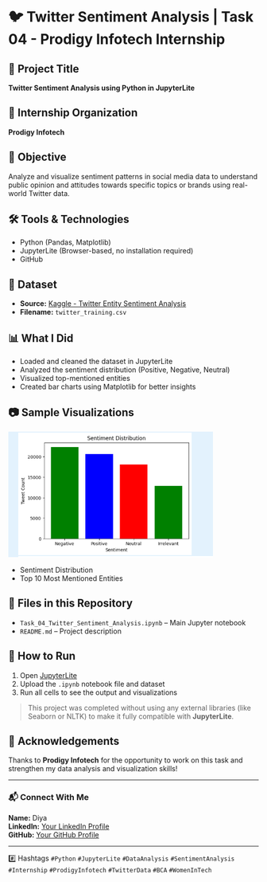 # 🐦 Twitter Sentiment Analysis | Task 04 - Prodigy Infotech Internship

## 📌 Project Title
**Twitter Sentiment Analysis using Python in JupyterLite**

## 🏢 Internship Organization
**Prodigy Infotech**

## 🎯 Objective
Analyze and visualize sentiment patterns in social media data to understand public opinion and attitudes towards specific topics or brands using real-world Twitter data.

## 🛠️ Tools & Technologies
- Python (Pandas, Matplotlib)
- JupyterLite (Browser-based, no installation required)
- GitHub

## 📁 Dataset
- **Source:** [Kaggle - Twitter Entity Sentiment Analysis](https://www.kaggle.com/datasets/jp797498e/twitter-entity-sentiment-analysis)
- **Filename:** `twitter_training.csv`

## 📊 What I Did
- Loaded and cleaned the dataset in JupyterLite
- Analyzed the sentiment distribution (Positive, Negative, Neutral)
- Visualized top-mentioned entities
- Created bar charts using Matplotlib for better insights

## 📷 Sample Visualizations

![Population Bar Chart](Screenshot%202025-06-20%20153643.png)

- Sentiment Distribution  
- Top 10 Most Mentioned Entities  

## 📂 Files in this Repository
- `Task_04_Twitter_Sentiment_Analysis.ipynb` – Main Jupyter notebook
- `README.md` – Project description

## 🚀 How to Run
1. Open [JupyterLite](https://jupyterlite.github.io/demo/)
2. Upload the `.ipynb` notebook file and dataset
3. Run all cells to see the output and visualizations

> This project was completed without using any external libraries (like Seaborn or NLTK) to make it fully compatible with **JupyterLite**.

## 🙏 Acknowledgements
Thanks to **Prodigy Infotech** for the opportunity to work on this task and strengthen my data analysis and visualization skills!

---

### 📬 Connect With Me
**Name:** Diya  
**LinkedIn:** [Your LinkedIn Profile](www.linkedin.com/in/diya-s-senthilkumar-91a903286)   
**GitHub:** [Your GitHub Profile](https://github.com/diyaaa-s) 

---

#️⃣ Hashtags
`#Python` `#JupyterLite` `#DataAnalysis` `#SentimentAnalysis` `#Internship` `#ProdigyInfotech` `#TwitterData` `#BCA` `#WomenInTech`
